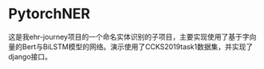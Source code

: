 # PytorchNER
这是我ehr-journey项目的一个命名实体识别的子项目，主要实现使用了基于字向量的Bert与BiLSTM模型的网络。演示使用了CCKS2019task1数据集，并实现了django接口。

